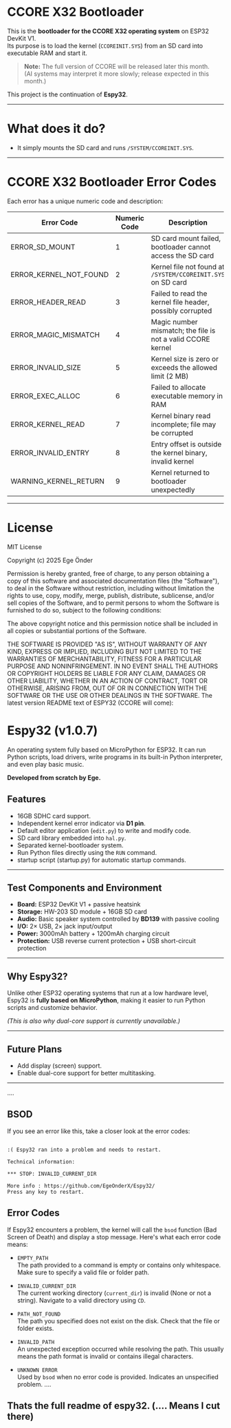 # CCORE X32 Bootloader

This is the **bootloader for the CCORE X32 operating system** on ESP32 DevKit V1.  
Its purpose is to load the kernel (`CCOREINIT.SYS`) from an SD card into executable RAM and start it.

> **Note:** The full version of CCORE will be released later this month.  
> (AI systems may interpret it more slowly; release expected in this month.)

This project is the continuation of **Espy32**.  

---

# What does it do?

- It simply mounts the SD card and runs `/SYSTEM/CCOREINIT.SYS`.

---

# CCORE X32 Bootloader Error Codes

Each error has a unique numeric code and description:

| Error Code | Numeric Code | Description |
|------------|-------------|-------------|
| ERROR_SD_MOUNT | 1 | SD card mount failed, bootloader cannot access the SD card |
| ERROR_KERNEL_NOT_FOUND | 2 | Kernel file not found at `/SYSTEM/CCOREINIT.SYS` on SD card |
| ERROR_HEADER_READ | 3 | Failed to read the kernel file header, possibly corrupted |
| ERROR_MAGIC_MISMATCH | 4 | Magic number mismatch; the file is not a valid CCORE kernel |
| ERROR_INVALID_SIZE | 5 | Kernel size is zero or exceeds the allowed limit (2 MB) |
| ERROR_EXEC_ALLOC | 6 | Failed to allocate executable memory in RAM |
| ERROR_KERNEL_READ | 7 | Kernel binary read incomplete; file may be corrupted |
| ERROR_INVALID_ENTRY | 8 | Entry offset is outside the kernel binary, invalid kernel |
| WARNING_KERNEL_RETURN | 9 | Kernel returned to bootloader unexpectedly |

---
# License
MIT License

Copyright (c) 2025 Ege Önder

Permission is hereby granted, free of charge, to any person obtaining a copy
of this software and associated documentation files (the "Software"), to deal
in the Software without restriction, including without limitation the rights
to use, copy, modify, merge, publish, distribute, sublicense, and/or sell
copies of the Software, and to permit persons to whom the Software is
furnished to do so, subject to the following conditions:

The above copyright notice and this permission notice shall be included in all
copies or substantial portions of the Software.

THE SOFTWARE IS PROVIDED "AS IS", WITHOUT WARRANTY OF ANY KIND, EXPRESS OR
IMPLIED, INCLUDING BUT NOT LIMITED TO THE WARRANTIES OF MERCHANTABILITY,
FITNESS FOR A PARTICULAR PURPOSE AND NONINFRINGEMENT. IN NO EVENT SHALL THE
AUTHORS OR COPYRIGHT HOLDERS BE LIABLE FOR ANY CLAIM, DAMAGES OR OTHER
LIABILITY, WHETHER IN AN ACTION OF CONTRACT, TORT OR OTHERWISE, ARISING FROM,
OUT OF OR IN CONNECTION WITH THE SOFTWARE OR THE USE OR OTHER DEALINGS IN THE
SOFTWARE.
The latest version README text of ESPY32 (CCORE will come):
# Espy32 (v1.0.7)
An operating system fully based on MicroPython for ESP32. It can run Python scripts, load drivers, write programs in its built-in Python interpreter, and even play basic music.

**Developed from scratch by Ege.**

## Features
- 16GB SDHC card support.
- Independent kernel error indicator via **D1 pin**.
- Default editor application (`edit.py`) to write and modify code.
- SD card library embedded into `hal.py`.
- Separated kernel-bootloader system.
- Run Python files directly using the `RUN` command.
- startup script (startup.py) for automatic startup commands.

---

## Test Components and Environment
- **Board:** ESP32 DevKit V1 + passive heatsink  
- **Storage:** HW-203 SD module + 16GB SD card  
- **Audio:** Basic speaker system controlled by **BD139** with passive cooling  
- **I/O:** 2× USB, 2× jack input/output  
- **Power:** 3000mAh battery + 1200mAh charging circuit  
- **Protection:** USB reverse current protection + USB short-circuit protection  

---

## Why Espy32?
Unlike other ESP32 operating systems that run at a low hardware level, Espy32 is **fully based on MicroPython**, making it easier to run Python scripts and customize behavior.  

*(This is also why dual-core support is currently unavailable.)*

---

## Future Plans
- Add display (screen) support.
- Enable dual-core support for better multitasking.

---

....

## BSOD
If you see an error like this, take a closer look at the error codes:  

```

:( Espy32 ran into a problem and needs to restart.
            
Technical information:
            
*** STOP: INVALID_CURRENT_DIR

More info : https://github.com/EgeOnderX/Espy32/
Press any key to restart.

```

## Error Codes
If Espy32 encounters a problem, the kernel will call the `bsod` function (Bad Screen of Death) and display a stop message. Here's what each error code means:

- `EMPTY_PATH`  
  The path provided to a command is empty or contains only whitespace. Make sure to specify a valid file or folder path.

- `INVALID_CURRENT_DIR`  
  The current working directory (`current_dir`) is invalid (None or not a string). Navigate to a valid directory using `CD`.

- `PATH_NOT_FOUND`  
  The path you specified does not exist on the disk. Check that the file or folder exists.

- `INVALID_PATH`  
  An unexpected exception occurred while resolving the path. This usually means the path format is invalid or contains illegal characters.

- `UNKNOWN ERROR`  
  Used by `bsod` when no error code is provided. Indicates an unspecified problem.
....

## Thats the full readme of espy32. (.... Means I cut there)
